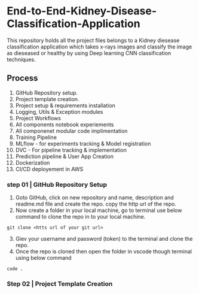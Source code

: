 # End-to-End-Kidney-Disease-Classification-Application
This repository holds all the project files belongs to a Kidney diesease classification application which takes x-rays images and classify the image as dieseased or healthy by using Deep learning CNN classification techniques.

## Process 
1. GitHub Repository setup.
2. Project template creation.
3. Project setup & requirements installation
4. Logging, Utils & Exception modules
5. Project Workflows
6. All components notebook experiements
7. All componenet modular code implimentation
8. Training Pipeline
9. MLflow - for experiments tracking & Model registration
10. DVC - For pipeline tracking & implementation
11. Prediction pipeline & User App Creation
12. Dockerization
13. CI/CD deployement in AWS 


### step 01 | GitHub Repository Setup 
1. Goto GitHub, click on new repository and name, description and readme.md file and create the repo. copy the http url of the repo. 
2. Now create a folder in your local machine, go to terminal use below command to clone the repo in to your local machine. 
```
git clone <htts url of your git url>
```
3. Giev your username and password (token) to the terminal and clone the repo.
4. Once the repo is cloned then open the folder in vscode though terminal using below command
```
code .
```
### Step 02 | Project Template Creation 

